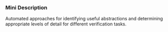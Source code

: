 ### Mini Description

Automated approaches for identifying useful abstractions and determining appropriate levels of detail for different verification tasks.
